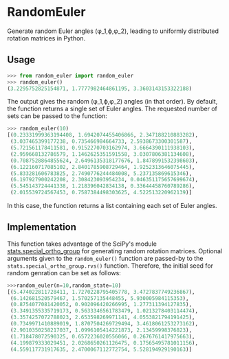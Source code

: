 # RandomEuler

Generate random Euler angles (φ_1,ϕ,φ_2), leading to uniformly distributed rotation matrices in Python.


## Usage

```python
>>> from random_euler import random_euler
>>> random_euler()
(3.2295752825154871, 1.7777982464861195, 3.3603143153322188)
```
The output gives the random (φ_1,ϕ,φ_2) angles (in that order). By default, the function returns a single set of Euler angles. The requested number of sets can be passed to the function:
```python
>>> random_euler(10)
[(0.23331999363194408, 1.6942074455406866, 2.347188210883282),
 (3.037465399177238, 0.735466984664733, 2.5938673300301587),
 (5.721561178411581, 0.9152270703162974, 3.6664390111938103),
 (2.959668132786579, 1.1462625351591558, 3.0307806381134608),
 (0.7087528864855624, 2.6496135318177676, 1.8478991532398603),
 (6.122160717085102, 2.8401785908729464, 1.9252313646075445),
 (5.833281606783825, 2.7490776244484008, 5.237135869615346),
 (6.197927900242208, 2.308423093954234, 0.046351175657699674),
 (5.545143724441338, 1.218396042834138, 0.33644458760789286),
 (2.015539724567453, 0.7587384498303625, 4.522513220962139)]
```
In this case, the function returns a list containing each set of Euler angles.

## Implementation
This function takes advantage of the SciPy's module [stats.special_ortho_group](https://docs.scipy.org/doc/scipy/reference/generated/scipy.stats.special_ortho_group.html) for generating random rotation matrices. Optional arguments given to the ``random_euler()`` function are passed-by to the ``stats.special_ortho_group.rvs()`` function. Therefore, the initial seed for random genration can be set as follows:

````python
>>>random_euler(n=10,random_state=10)
[(5.474022811728411, 1.7270228795405778, 3.4727837749236867),
 (6.142681520579467, 1.570257135448455, 5.930005984115353),
 (0.8754077081420052, 0.902096420266995, 1.277311394127835),
 (3.3491355335719173, 0.5633346561783479, 1.0213278403114474),
 (3.3574257072788023, 2.653598269971141, 4.0553821794191425),
 (0.7349971410889019, 1.8707504269729494, 3.4618061253273162),
 (2.9010350258217037, 1.0996105414221873, 2.13459998376823),
 (1.718478072590325, 0.6572236020556066, 0.2676761417975663),
 (4.199879333029451, 2.0268650261126475, 0.17565495781011156),
 (4.559117731917635, 2.4700067112772754, 5.528194929190163)]
